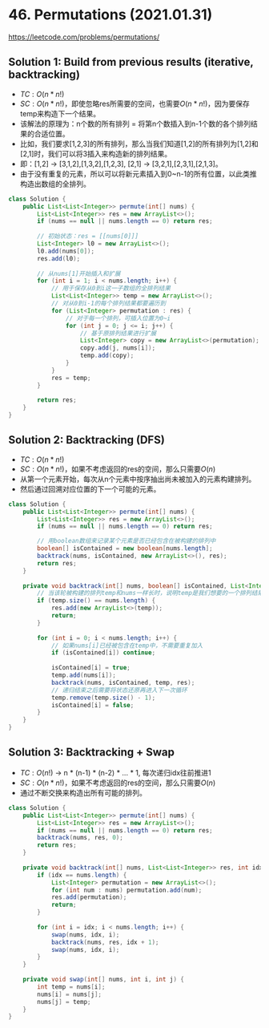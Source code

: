 # 46. Permutations (2021.01.31)

https://leetcode.com/problems/permutations/

## Solution 1: Build from previous results (iterative, backtracking)

- $TC:O(n*n!)$
- $SC:O(n*n!)$，即使忽略res所需要的空间，也需要$O(n*n!)$，因为要保存temp来构造下一个结果。
- 该解法的原理为：n个数的所有排列 = 将第n个数插入到n-1个数的各个排列结果的合适位置。
- 比如，我们要求[1,2,3]的所有排列，那么当我们知道[1,2]的所有排列为[1,2]和[2,1]时，我们可以将3插入来构造新的排列结果。
- 即：[1,2] -> [3,1,2],[1,3,2],[1,2,3], [2,1] -> [3,2,1],[2,3,1],[2,1,3]。
- 由于没有重复的元素，所以可以将新元素插入到0~n-1的所有位置，以此类推构造出数组的全排列。

```java
class Solution {
    public List<List<Integer>> permute(int[] nums) {
        List<List<Integer>> res = new ArrayList<>();
        if (nums == null || nums.length == 0) return res;
        
        // 初始状态：res = [[nums[0]]]
        List<Integer> l0 = new ArrayList<>();
        l0.add(nums[0]);
        res.add(l0);
        
        // 从nums[1]开始插入和扩展
        for (int i = 1; i < nums.length; i++) {
            // 用于保存从0到i这一子数组的全排列结果
            List<List<Integer>> temp = new ArrayList<>();
            // 对从0到i-1的每个排列结果都要遍历到
            for (List<Integer> permutation : res) {
                // 对于每一个排列，可插入位置为0~i
                for (int j = 0; j <= i; j++) {
                    // 基于原排列结果进行扩展
                    List<Integer> copy = new ArrayList<>(permutation);
                    copy.add(j, nums[i]);
                    temp.add(copy);
                }
            }
            res = temp;
        }
        
        return res;
    }
}
```

## Solution 2: Backtracking (DFS)

- $TC:O(n*n!)$
- $SC:O(n*n!)$，如果不考虑返回的res的空间，那么只需要$O(n)$
- 从第一个元素开始，每次从n个元素中按序抽出尚未被加入的元素构建排列。
- 然后通过回溯对应位置的下一个可能的元素。

```java
class Solution {
    public List<List<Integer>> permute(int[] nums) {
        List<List<Integer>> res = new ArrayList<>();
        if (nums == null || nums.length == 0) return res;

        // 用boolean数组来记录某个元素是否已经包含在被构建的排列中
        boolean[] isContained = new boolean[nums.length];
        backtrack(nums, isContained, new ArrayList<>(), res);
        return res;
    }
    
    private void backtrack(int[] nums, boolean[] isContained, List<Integer> temp, List<List<Integer>> res) {
        // 当该轮被构建的排列temp和nums一样长时，说明temp是我们想要的一个排列结果
        if (temp.size() == nums.length) {
            res.add(new ArrayList<>(temp));
            return;
        }
        
        for (int i = 0; i < nums.length; i++) {
            // 如果nums[i]已经被包含在temp中，不需要重复加入
            if (isContained[i]) continue;
            
            isContained[i] = true;
            temp.add(nums[i]);
            backtrack(nums, isContained, temp, res);
            // 递归结束之后需要将状态还原再进入下一次循环
            temp.remove(temp.size() - 1);
            isContained[i] = false;
        }
    }
}
```

## Solution 3: Backtracking + Swap

- $TC:O(n!)$ -> n * (n-1) * (n-2) * ... * 1, 每次递归idx往前推进1
- $SC:O(n*n!)$，如果不考虑返回的res的空间，那么只需要$O(n)$
- 通过不断交换来构造出所有可能的排列。

```java
class Solution {
    public List<List<Integer>> permute(int[] nums) {
        List<List<Integer>> res = new ArrayList<>();
        if (nums == null || nums.length == 0) return res;
        backtrack(nums, res, 0);
        return res;
    }
    
    private void backtrack(int[] nums, List<List<Integer>> res, int idx) {        
        if (idx == nums.length) {
            List<Integer> permutation = new ArrayList<>();
            for (int num : nums) permutation.add(num);
            res.add(permutation);
            return;
        }
        
        for (int i = idx; i < nums.length; i++) {
            swap(nums, idx, i);
            backtrack(nums, res, idx + 1);
            swap(nums, idx, i);
        }
    }
    
    private void swap(int[] nums, int i, int j) {
        int temp = nums[i];
        nums[i] = nums[j];
        nums[j] = temp;
    }
}
```